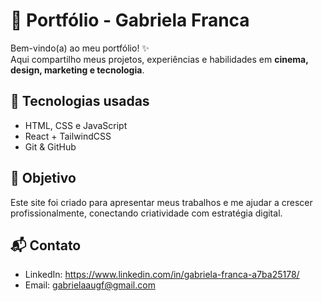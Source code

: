 # 🌟 Portfólio - Gabriela Franca

Bem-vindo(a) ao meu portfólio! ✨  
Aqui compartilho meus projetos, experiências e habilidades em **cinema, design, marketing e tecnologia**.

## 🚀 Tecnologias usadas
- HTML, CSS e JavaScript
- React + TailwindCSS
- Git & GitHub

## 🎯 Objetivo
Este site foi criado para apresentar meus trabalhos e me ajudar a crescer profissionalmente, conectando criatividade com estratégia digital.

## 📬 Contato
- LinkedIn: https://www.linkedin.com/in/gabriela-franca-a7ba25178/  
- Email: gabrielaaugf@gmail.com
